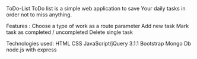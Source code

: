 ToDo-List
ToDo list is a simple web application to save Your daily tasks in order not to miss anything.

Features :
Choose a type of work as a route parameter
Add new task
Mark task as completed / uncompleted
Delete single task

Technologies used:
HTML
CSS
JavaScript/jQuery 3.1.1
Bootstrap
Mongo Db
node.js with express
